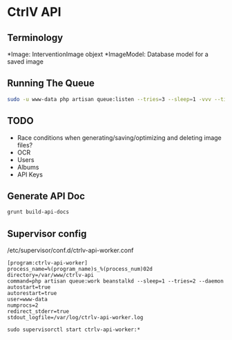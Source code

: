 # CtrlV API

## Terminology
*Image: InterventionImage objext
*ImageModel: Database model for a saved image

## Running The Queue
```bash
sudo -u www-data php artisan queue:listen --tries=3 --sleep=1 -vvv --timeout=600
```

## TODO
* Race conditions when generating/saving/optimizing and deleting image files?
* OCR
* Users
* Albums
* API Keys


## Generate API Doc
```bash
grunt build-api-docs
```

## Supervisor config

/etc/supervisor/conf.d/ctrlv-api-worker.conf
```
[program:ctrlv-api-worker]
process_name=%(program_name)s_%(process_num)02d
directory=/var/www/ctrlv-api
command=php artisan queue:work beanstalkd --sleep=1 --tries=2 --daemon
autostart=true
autorestart=true
user=www-data
numprocs=2
redirect_stderr=true
stdout_logfile=/var/log/ctrlv-api-worker.log
```

```
sudo supervisorctl start ctrlv-api-worker:*
```
